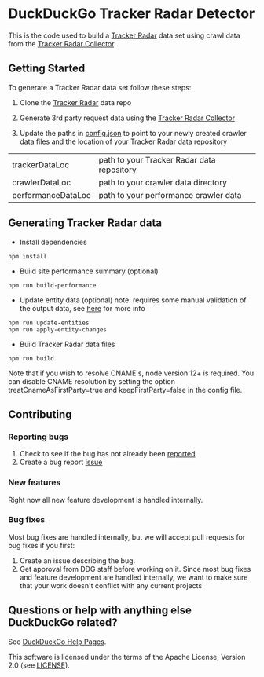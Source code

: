 # DuckDuckGo Tracker Radar Detector

This is the code used to build a [Tracker Radar](https://github.com/duckduckgo/tracker-radar) data set using crawl data from the [Tracker Radar Collector](https://github.com/duckduckgo/tracker-radar-collector).

## Getting Started

To generate a Tracker Radar data set follow these steps:

1. Clone the [Tracker Radar](https://github.com/duckduckgo/tracker-radar) data repo

2. Generate 3rd party request data using the [Tracker Radar Collector](https://github.com/duckduckgo/tracker-radar-collector)

3. Update the paths in [config.json](/config.json) to point to your newly created crawler data files and the location of your Tracker Radar data repository

|   |   | 
|---|---|
|trackerDataLoc|path to your Tracker Radar data repository|
|crawlerDataLoc|path to your crawler data directory|
|performanceDataLoc|path to your performance crawler data|

## Generating Tracker Radar data

- Install dependencies

`npm install`

- Build site performance summary (optional)

`npm run build-performance`

- Update entity data (optional) note: requires some manual validation of the output data, see [here](/src/entities/README.md) for more info
```
npm run update-entities
npm run apply-entity-changes
```

- Build Tracker Radar data files

`npm run build`

Note that if you wish to resolve CNAME's, node version 12+ is required. You can disable CNAME resolution by setting the option treatCnameAsFirstParty=true and keepFirstParty=false in the config file.

## Contributing

### Reporting bugs

1. Check to see if the bug has not already been [reported](https://github.com/duckduckgo/tracker-radar-detector/issues)
2. Create a bug report [issue](https://github.com/duckduckgo/tracker-radar-detector/issues/new?template=bug_report.md)

### New features

Right now all new feature development is handled internally.

### Bug fixes

Most bug fixes are handled internally, but we will accept pull requests for bug fixes if you first:
1. Create an issue describing the bug.
2. Get approval from DDG staff before working on it. Since most bug fixes and feature development are handled internally, we want to make sure that your work doesn't conflict with any current projects

## Questions or help with anything else DuckDuckGo related?
See [DuckDuckGo Help Pages](https://help.duckduckgo.com).


This software is licensed under the terms of the Apache License, Version 2.0 (see [LICENSE](LICENSE)).
